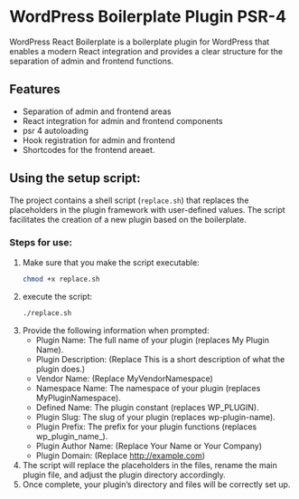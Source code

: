 # WordPress Boilerplate Plugin PSR-4

WordPress React Boilerplate is a boilerplate plugin for WordPress that enables a modern React integration and provides a clear structure for the separation of admin and frontend functions.

## Features

- Separation of admin and frontend areas
- React integration for admin and frontend components
- psr 4 autoloading
- Hook registration for admin and frontend
- Shortcodes for the frontend areaet.

## Using the setup script:

The project contains a shell script (`replace.sh`) that replaces the placeholders in the plugin framework with user-defined values. The script facilitates the creation of a new plugin based on the boilerplate.

### Steps for use:

1. Make sure that you make the script executable:
   ```bash
   chmod +x replace.sh
2. execute the script:
   ````bash
   ./replace.sh
3. Provide the following information when prompted:
    - Plugin Name: The full name of your plugin (replaces My Plugin Name).
    - Plugin Description: (Replace This is a short description of what the plugin does.)
    - Vendor Name: (Replace MyVendorNamespace)
    - Namespace Name: The namespace of your plugin (replaces MyPluginNamespace).
    - Defined Name: The plugin constant (replaces WP_PLUGIN).
    - Plugin Slug: The slug of your plugin (replaces wp-plugin-name).
    - Plugin Prefix: The prefix for your plugin functions (replaces wp_plugin_name_).
    - Plugin Author Name: (Replace Your Name or Your Company)
    - Plugin Domain: (Replace http://example.com)
4.	The script will replace the placeholders in the files, rename the main plugin file, and adjust the plugin directory accordingly.
5.	Once complete, your plugin’s directory and files will be correctly set up.

